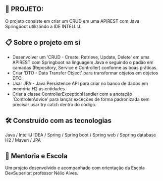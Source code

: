 ## 🚀 PROJETO: 
O projeto consiste em criar um CRUD em uma APIREST com Java Springboot utilizando a IDE INTELLIJ.

## 📋 Sobre o projeto em si
- Desenvolver um 'CRUD - Create, Retrieve, Update, Delete' em uma APIREST com Springboot na linguagem Java e seguindo o padão em camadas (Repository, Service e Controller) conforme as boas práticas.
- Criar 'DTO - Data Transfer Object' para transformar objetos em objetos DTO.
- Usar JPA - Java Persistence API para criar no banco de dados em memória H2 as entidades.
- Criar a classe ControllerExceptionHandler com a anotação 'ControlerAdvice' para lançar exceções de forma padronizada sem precisar usar try catch dentro do código.

## 🛠️ Construído com as tecnologias
Java / IntelliJ IDEA / Spring / Spring boot / Spring web / Sppring database H2 / Maven / JPA

## 🔧 Mentoria e Escola
Um projeto desenvolvido e acompanhado com orientação da Escola DevSuperior: professor Nélio Alves.
